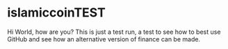 # islamiccoinTEST
Hi World, how are you?
This is just a test run,
a test to see how to best use GitHub and see how an alternative version of finance can be made. 

